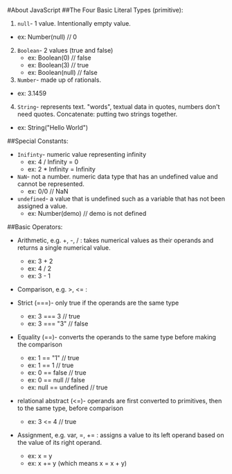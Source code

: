 #About JavaScript
##The Four Basic Literal Types (primitive):
1. `null`- 1 value. Intentionally empty value. 
  - ex: Number(null) // 0
2. `Boolean`- 2 values (true and false)
   - ex: Boolean(0) // false
   - ex: Boolean(3) // true
   - ex: Boolean(null) // false
3. `Number`- made up of rationals.
  - ex: 3.1459
4. `String`- represents text. "words", textual data in quotes, numbers don't need quotes. Concatenate: putting two strings together.
  - ex: String("Hello World")

##Special Constants:
- `Inifinty`- numeric value representing infinity
  - ex: 4 / Infinity = 0
  - ex: 2 * Infinity = Infinity
- `NaN`- not a number. numeric data type that has an undefined value and cannot be represented.
  - ex: 0/0 // NaN
- `undefined`- a value that is undefined such as a variable that has not been assigned a value.
  - ex: Number(demo) // demo is not defined

##Basic Operators:
- Arithmetic, e.g. +, -, / : takes numerical values as their operands and returns a single numerical value.
  - ex: 3 + 2
  - ex: 4 / 2
  - ex: 3 - 1

- Comparison, e.g. >, <= :
 - Strict (===)- only true if the operands are the same type
   - ex: 3 === 3 // true
    - ex: 3 === "3" // false
 - Equality (==)- converts the operands to the same type before making the comparison
    - ex: 1 == "1" // true
    - ex: 1 == 1 // true
    - ex: 0 == false // true
    - ex: 0 == null // false
    - ex: null == undefined // true
 - relational abstract (<=)- operands are first converted to primitives, then to the same type, before comparison
    - ex: 3 <= 4 // true

- Assignment, e.g. var, =, += : assigns a value to its left operand based on the value of its right operand.
  - ex: x = y
  - ex: x += y (which means x = x + y)
